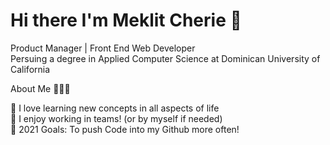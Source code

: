 # Hi there I'm Meklit Cherie 👋
Product Manager | Front End Web Developer <br/> 
Persuing a degree in Applied Computer Science at Dominican University of California

About Me 🙋🏻‍♂️ <br/>

🔭 I love learning new concepts in all aspects of life <br/>
👯 I enjoy working in teams! (or by myself if needed) <br/>
🥅 2021 Goals: To push Code into my Github more often! <br/>


